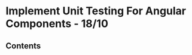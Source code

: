 <!-- omit in toc -->
# Implement Unit Testing For Angular Components - 18/10

<!-- omit in toc -->
## Contents
